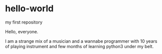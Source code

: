 # hello-world
my first repository

Hello, everyone.

I am a strange mix of a musician and a wannabe programmer with 10 years of playing instrument and few months of learning python3 under my belt.
